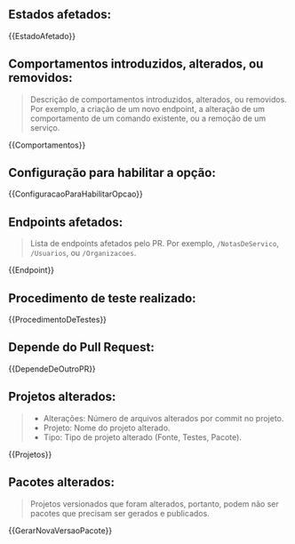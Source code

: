 ## Estados afetados:

{{EstadoAfetado}}

## Comportamentos introduzidos, alterados, ou removidos: 

> Descrição de comportamentos introduzidos, alterados, ou removidos. Por exemplo, a criação de um novo endpoint, a
> alteração de um comportamento de um comando existente, ou a remoção de um serviço.

{{Comportamentos}}

## Configuração para habilitar a opção:

{{ConfiguracaoParaHabilitarOpcao}}

## Endpoints afetados:

> Lista de endpoints afetados pelo PR. Por exemplo, `/NotasDeServico`, `/Usuarios`, ou `/Organizacoes`.

{{Endpoint}}

## Procedimento de teste realizado:

{{ProcedimentoDeTestes}}

## Depende do Pull Request:

{{DependeDeOutroPR}}

## Projetos alterados:

> - Alterações: Número de arquivos alterados por commit no projeto.
> - Projeto: Nome do projeto alterado.
> - Tipo: Tipo de projeto alterado (Fonte, Testes, Pacote).

{{Projetos}}

## Pacotes alterados:

> Projetos versionados que foram alterados, portanto, podem não ser pacotes que precisam ser gerados e publicados.

{{GerarNovaVersaoPacote}}